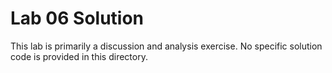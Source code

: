 # Lab 06 Solution

This lab is primarily a discussion and analysis exercise. No specific solution code is provided in this directory.